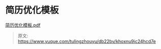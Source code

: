 # 简历优化模板

[简历优化模板.pdf](https://www.yuque.com/attachments/yuque/0/2023/pdf/34624608/1694141197031-0865b17c-02ae-49fd-9b55-675a6aee9fc0.pdf)


> 原文: <https://www.yuque.com/tulingzhouyu/db22bv/khoxnu9ic24hcd7e>